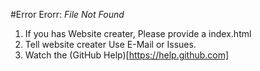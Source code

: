 #Error
Erorr: _File Not Found_
1. If you has Website creater, Please provide a index.html
2. Tell website creater Use E-Mail or Issues.
3. Watch the (GitHub Help)[https://help.github.com]

